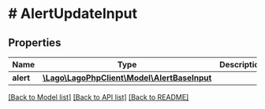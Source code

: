 # # AlertUpdateInput

## Properties

Name | Type | Description | Notes
------------ | ------------- | ------------- | -------------
**alert** | [**\Lago\LagoPhpClient\Model\AlertBaseInput**](AlertBaseInput.md) |  |

[[Back to Model list]](../../README.md#models) [[Back to API list]](../../README.md#endpoints) [[Back to README]](../../README.md)
